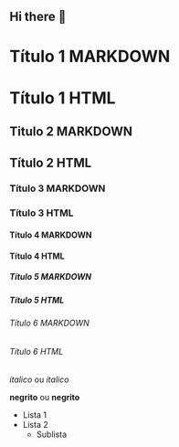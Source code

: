 ## Hi there 👋

<!-- Cabeçalhos -->

# Título 1 MARKDOWN <h1> Título 1 HTML </h1>
## Titulo 2 MARKDOWN <h2> Título 2 HTML </h2> 
### Título 3 MARKDOWN <h3> Título 3 HTML </h3>
#### Título 4 MARKDOWN <h4> Título 4 HTML </h4>
##### Título 5 MARKDOWN <h5> Título 5 HTML </h5>
###### Título 6 MARKDOWN <h6> Título 6 HTML </h6>

*italico* ou _italico_

**negrito** ou __negrito__

- Lista 1
- Lista 2
    - Sublista

<!--
**rodrigocgruiz/rodrigocgruiz** is a ✨ _special_ ✨ repository because its `README.md` (this file) appears on your GitHub profile.

Here are some ideas to get you started:

- 🔭 I’m currently working on ...
- 🌱 I’m currently learning ...
- 👯 I’m looking to collaborate on ...
- 🤔 I’m looking for help with ...
- 💬 Ask me about ...
- 📫 How to reach me: ...
- 😄 Pronouns: ...
- ⚡ Fun fact: ...
-->
